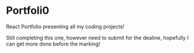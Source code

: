 # Portfoli0
React Portfolio presenting all my coding projects!


Still completing this one, however need to submit for the dealine, hopefully I can get more done before the marking!